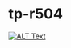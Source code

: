 # tp-r504
[![ALT Text](https://github.com/kims242/tp-r504/actions/workflows/pytest.yml/badge.svg)](https://github.com/kims242/tp-r504/actions)